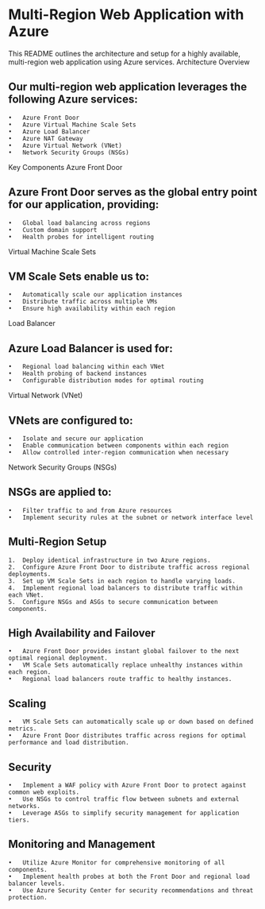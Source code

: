 # Multi-Region Web Application with Azure
This README outlines the architecture and setup for a highly available, multi-region web application using Azure services.
Architecture Overview

## Our multi-region web application leverages the following Azure services:
	•	Azure Front Door
	•	Azure Virtual Machine Scale Sets
	•	Azure Load Balancer
    •   Azure NAT Gateway
	•	Azure Virtual Network (VNet)
	•	Network Security Groups (NSGs)
Key Components
Azure Front Door
## Azure Front Door serves as the global entry point for our application, providing:
	•	Global load balancing across regions
	•	Custom domain support
	•	Health probes for intelligent routing
Virtual Machine Scale Sets
## VM Scale Sets enable us to:
	•	Automatically scale our application instances
	•	Distribute traffic across multiple VMs
	•	Ensure high availability within each region
Load Balancer
## Azure Load Balancer is used for:
	•	Regional load balancing within each VNet
	•	Health probing of backend instances
	•	Configurable distribution modes for optimal routing
Virtual Network (VNet)
## VNets are configured to:
	•	Isolate and secure our application 
    •	Enable communication between components within each region
	•	Allow controlled inter-region communication when necessary
Network Security Groups (NSGs)
## NSGs are applied to:
	•	Filter traffic to and from Azure resources
	•	Implement security rules at the subnet or network interface level

## Multi-Region Setup
	1.	Deploy identical infrastructure in two Azure regions.
	2.	Configure Azure Front Door to distribute traffic across regional deployments.
	3.	Set up VM Scale Sets in each region to handle varying loads.
	4.	Implement regional load balancers to distribute traffic within each VNet.
	5.	Configure NSGs and ASGs to secure communication between components.
## High Availability and Failover
	•	Azure Front Door provides instant global failover to the next optimal regional deployment.
	•	VM Scale Sets automatically replace unhealthy instances within each region.
	•	Regional load balancers route traffic to healthy instances.
## Scaling
	•	VM Scale Sets can automatically scale up or down based on defined metrics.
	•	Azure Front Door distributes traffic across regions for optimal performance and load distribution.
## Security
	•	Implement a WAF policy with Azure Front Door to protect against common web exploits.
	•	Use NSGs to control traffic flow between subnets and external networks.
	•	Leverage ASGs to simplify security management for application tiers.
## Monitoring and Management
	•	Utilize Azure Monitor for comprehensive monitoring of all components.
	•	Implement health probes at both the Front Door and regional load balancer levels.
	•	Use Azure Security Center for security recommendations and threat protection.